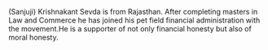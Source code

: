 <div class="leader-image leader-image-container"></div>

(Sanjuji) Krishnakant Sevda is from Rajasthan. After completing masters in Law and Commerce he has joined his pet field financial administration with the movement.He is a supporter of not only financial honesty but also of moral honesty.